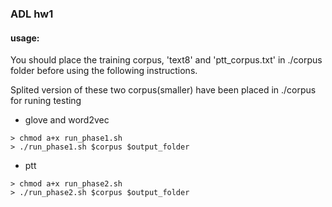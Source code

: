 ### ADL hw1

#### usage:

You should place the training corpus, 'text8' and 'ptt_corpus.txt' in ./corpus folder
before using the following instructions.

Splited version of these two corpus(smaller) have been placed in ./corpus for runing testing

* glove and word2vec
```
> chmod a+x run_phase1.sh
> ./run_phase1.sh $corpus $output_folder
```

* ptt
```
> chmod a+x run_phase2.sh
> ./run_phase2.sh $corpus $output_folder
```
